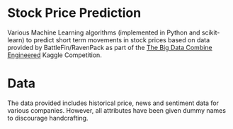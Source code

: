 # Stock Price Prediction 
Various Machine Learning algorithms (implemented in Python and scikit-learn) to predict short term movements in stock prices based on data provided by BattleFin/RavenPack as part of the [The Big Data Combine Engineered](https://www.kaggle.com/c/battlefin-s-big-data-combine-forecasting-challenge) Kaggle Competition.

# Data
The data provided includes historical price, news and sentiment data for various companies. However, all attributes have been given dummy names to discourage handcrafting.
